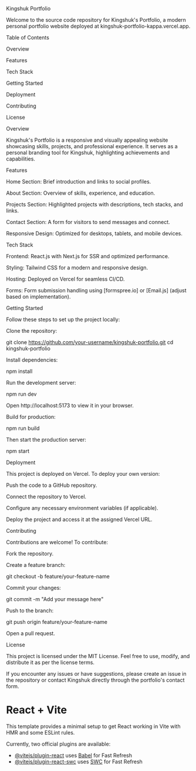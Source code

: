Kingshuk Portfolio

Welcome to the source code repository for Kingshuk's Portfolio, a modern personal portfolio website deployed at kingshuk-portfolio-kappa.vercel.app.

Table of Contents

Overview

Features

Tech Stack

Getting Started

Deployment

Contributing

License

Overview

Kingshuk's Portfolio is a responsive and visually appealing website showcasing skills, projects, and professional experience. It serves as a personal branding tool for Kingshuk, highlighting achievements and capabilities.

Features

Home Section: Brief introduction and links to social profiles.

About Section: Overview of skills, experience, and education.

Projects Section: Highlighted projects with descriptions, tech stacks, and links.

Contact Section: A form for visitors to send messages and connect.

Responsive Design: Optimized for desktops, tablets, and mobile devices.

Tech Stack

Frontend: React.js with Next.js for SSR and optimized performance.

Styling: Tailwind CSS for a modern and responsive design.

Hosting: Deployed on Vercel for seamless CI/CD.

Forms: Form submission handling using [formspree.io] or [Email.js] (adjust based on implementation).

Getting Started

Follow these steps to set up the project locally:

Clone the repository:

git clone https://github.com/your-username/kingshuk-portfolio.git
cd kingshuk-portfolio

Install dependencies:

npm install

Run the development server:

npm run dev

Open http://localhost:5173 to view it in your browser.

Build for production:

npm run build

Then start the production server:

npm start

Deployment

This project is deployed on Vercel. To deploy your own version:

Push the code to a GitHub repository.

Connect the repository to Vercel.

Configure any necessary environment variables (if applicable).

Deploy the project and access it at the assigned Vercel URL.

Contributing

Contributions are welcome! To contribute:

Fork the repository.

Create a feature branch:

git checkout -b feature/your-feature-name

Commit your changes:

git commit -m "Add your message here"

Push to the branch:

git push origin feature/your-feature-name

Open a pull request.

License

This project is licensed under the MIT License. Feel free to use, modify, and distribute it as per the license terms.

If you encounter any issues or have suggestions, please create an issue in the repository or contact Kingshuk directly through the portfolio's contact form.

# React + Vite

This template provides a minimal setup to get React working in Vite with HMR and some ESLint rules.

Currently, two official plugins are available:

- [@vitejs/plugin-react](https://github.com/vitejs/vite-plugin-react/blob/main/packages/plugin-react/README.md) uses [Babel](https://babeljs.io/) for Fast Refresh
- [@vitejs/plugin-react-swc](https://github.com/vitejs/vite-plugin-react-swc) uses [SWC](https://swc.rs/) for Fast Refresh
